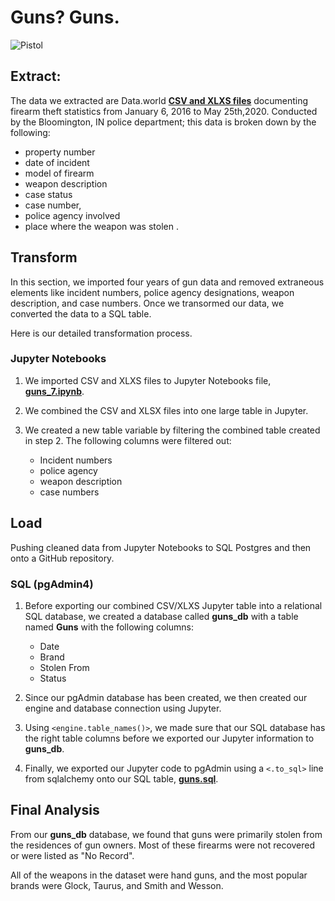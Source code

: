 # Guns? Guns.
![Pistol](https://upload.wikimedia.org/wikipedia/commons/4/4f/SIG_Pro_by_Augustas_Didzgalvis.jpg)

## Extract: 
The data we extracted are Data.world [**CSV and XLXS files**](https://data.world/city-of-bloomington/ff8cb100-017d-44ef-a05a-37a19ec44611
) documenting firearm theft statistics from January 6, 2016 to May 25th,2020. Conducted by the Bloomington, IN police department; this data is broken down by the following:
* property number 
* date of incident 
* model of firearm
* weapon description 
* case status
* case number,
* police agency involved
* place where the weapon was stolen . 


## Transform
 In this section, we imported four years of gun data and removed extraneous elements like incident numbers, police agency designations, weapon description, and case numbers. Once we transormed our data, we converted the data to a SQL table.
 
 Here is our detailed transformation process. 

### Jupyter Notebooks
1. We imported CSV and XLXS files to Jupyter Notebooks file, [**guns_7.ipynb**](https://github.com/AllCAPs788/ETL_group_7/blob/master/guns_7.ipynb).
2. We combined the CSV and XLSX files into one large table in Jupyter. 
    
3. We created a new table variable by filtering the combined table created in step 2. The following columns were filtered out: 
    * Incident numbers
    * police agency
    * weapon description
    * case numbers


## Load 
Pushing cleaned data from Jupyter Notebooks to SQL Postgres and then onto a GitHub repository.

### SQL (pgAdmin4)
1. Before exporting our combined CSV/XLXS Jupyter table into a relational SQL database, we created a database called **guns_db** with a table named **Guns** with the following columns:

    * Date
    * Brand
    * Stolen From
    * Status

2. Since our pgAdmin database has been created, we then created our engine and database connection using Jupyter. 
3. Using `<engine.table_names()>`, we made sure that our SQL database has the right table columns before we exported our Jupyter information to **guns_db**.
4. Finally, we exported our Jupyter code to pgAdmin using a `<.to_sql>` line from sqlalchemy onto our SQL table, [**guns.sql**](https://github.com/AllCAPs788/ETL_group_7/blob/master/guns.sql).

## Final Analysis

From our **guns_db** database, we found that guns were primarily stolen from the residences of gun owners. Most of these firearms were not recovered or were listed as "No Record". 

All of the weapons in the dataset were hand guns, and the most popular brands were Glock, Taurus, and Smith and Wesson.



        
  










